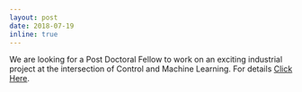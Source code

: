```yaml
---
layout: post
date: 2018-07-19
inline: true
---
```

We are looking for a Post Doctoral Fellow to work on an exciting industrial project at the intersection of Control and Machine Learning. For details [Click Here](https://dais.chbe.ubc.ca/assets/pdf/NewPostDocResearchML.pdf).
